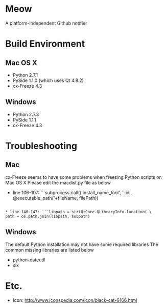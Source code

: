 Meow
====

A platform-independent Github notifier

# Build Environment
## Mac OS X
* Python 2.7.1
* PySide 1.1.0 (which uses Qt 4.8.2)
* cx-Freeze 4.3

## Windows
* Python 2.7.3
* PySide 1.1.1
* cx-Freeze 4.3

# Troubleshooting
## Mac
cx-Freeze seems to have some problems when freezing Python scripts on Mac OS X
Please edit the macdist.py file as below

* line 106-107: ```subprocess.call(('install_name_tool', '-id',
@executable_path/'+fileName, filePath))
```

* line 146-147: ```libpath = str(QtCore.QLibraryInfo.location( \
path = os.path.join(libpath, subpath)
```

## Windows
The default Python installation may not have some required libraries
The common missing libraries are listed below
* python-dateutil
* six

# Etc.
* Icon: http://www.iconspedia.com/icon/black-cat-6166.html
